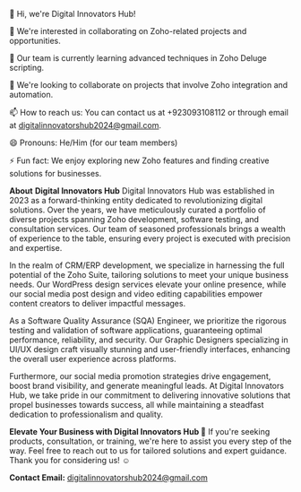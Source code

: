 👋 Hi, we're Digital Innovators Hub!

👀 We're interested in collaborating on Zoho-related projects and opportunities.

🌱 Our team is currently learning advanced techniques in Zoho Deluge scripting.

💞️ We're looking to collaborate on projects that involve Zoho integration and automation.

📫 How to reach us: You can contact us at +923093108112 or through email at digitalinnovatorshub2024@gmail.com.

😄 Pronouns: He/Him (for our team members)

⚡ Fun fact: We enjoy exploring new Zoho features and finding creative solutions for businesses.

**About** **Digital Innovators Hub**
Digital Innovators Hub was established in 2023 as a forward-thinking entity dedicated to revolutionizing digital solutions. Over the years, we have meticulously curated a portfolio of diverse projects spanning Zoho development, software testing, and consultation services. Our team of seasoned professionals brings a wealth of experience to the table, ensuring every project is executed with precision and expertise.

In the realm of CRM/ERP development, we specialize in harnessing the full potential of the Zoho Suite, tailoring solutions to meet your unique business needs. Our WordPress design services elevate your online presence, while our social media post design and video editing capabilities empower content creators to deliver impactful messages.

As a Software Quality Assurance (SQA) Engineer, we prioritize the rigorous testing and validation of software applications, guaranteeing optimal performance, reliability, and security. Our Graphic Designers specializing in UI/UX design craft visually stunning and user-friendly interfaces, enhancing the overall user experience across platforms.

Furthermore, our social media promotion strategies drive engagement, boost brand visibility, and generate meaningful leads. At Digital Innovators Hub, we take pride in our commitment to delivering innovative solutions that propel businesses towards success, all while maintaining a steadfast dedication to professionalism and quality.

**Elevate Your Business with Digital Innovators Hub 🌟**
If you're seeking  products, consultation, or training, we're here to assist you every step of the way.
Feel free to reach out to us for tailored solutions and expert guidance. Thank you for considering us! ☺️

**Contact Email:** digitalinnovatorshub2024@gmail.com
